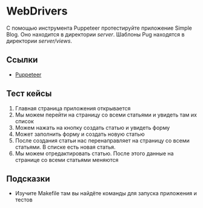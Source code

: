 # WebDrivers

С помощью инструмента Puppeteer протестируйте приложение Simple Blog. Оно находится в директории *server*. Шаблоны Pug находятся в директории *server/views*.

## Ссылки

* [Puppeteer](https://pptr.dev/)

## Тест кейсы

1. Главная страница приложения открывается
1. Мы можем перейти на страницу со всеми статьями и увидеть там их список
1. Можем нажать на кнопку создать статью и увидеть форму
1. Может заполнить форму и создать новую статью
1. После создания статьи нас перенаправляет на страницу со всеми статьями. В списке есть новая статья.
1. Мы можем отредактировать статью. После этого данные на странице со всеми статьями меняются

## Подсказки

* Изучите Makefile там вы найдёте команды для запуска приложения и тестов
